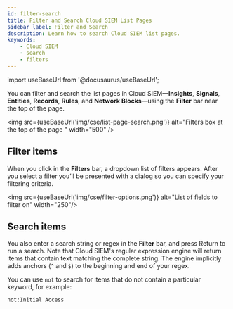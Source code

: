 ```yaml
---
id: filter-search
title: Filter and Search Cloud SIEM List Pages
sidebar_label: Filter and Search
description: Learn how to search Cloud SIEM list pages.
keywords:
    - Cloud SIEM
    - search
    - filters
---
```


import useBaseUrl from '@docusaurus/useBaseUrl';

You can filter and search the list pages in Cloud SIEM—**Insights**, **Signals**, **Entities**, **Records**, **Rules**, and **Network Blocks**—using the **Filter** bar near the top of the page.

<img src={useBaseUrl('img/cse/list-page-search.png')} alt="Filters box at the top of the page " width="500" />

## Filter items
When you click in the **Filters** bar, a dropdown list of filters appears. After you select a filter you’ll be presented with a dialog so you can specify your filtering criteria.

<img src={useBaseUrl('img/cse/filter-options.png')} alt="List of fields to filter on" width="250"/>

## Search items
You also enter a search string or regex in the **Filter** bar, and press Return to run a search. Note that Cloud SIEM's regular expression engine will return items that contain text matching the complete string. The engine implicitly adds anchors  (`^` and `$`) to the beginning and end of your regex.

You can use `not` to search for items that do not contain a particular keyword, for example:

`not:Initial Access`  
